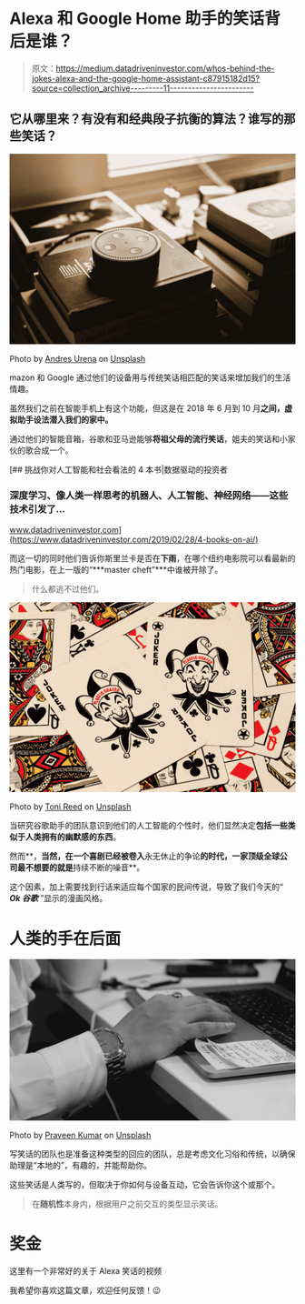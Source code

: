 # Alexa 和 Google Home 助手的笑话背后是谁？

> 原文：<https://medium.datadriveninvestor.com/whos-behind-the-jokes-alexa-and-the-google-home-assistant-c87915182d15?source=collection_archive---------11----------------------->

## 它从哪里来？有没有和经典段子抗衡的算法？谁写的那些笑话？

![](img/c3ff2193f916f979df971487b1b16086.png)

Photo by [Andres Urena](https://unsplash.com/@andresurena?utm_source=medium&utm_medium=referral) on [Unsplash](https://unsplash.com?utm_source=medium&utm_medium=referral)

mazon 和 Google 通过他们的设备用与传统笑话相匹配的笑话来增加我们的生活情趣。

虽然我们之前在智能手机上有这个功能，但这是在 2018 年 6 月到 10 月**之间，虚拟助手设法潜入我们的家中。**

通过他们的智能音箱，谷歌和亚马逊能够**将祖父母的流行笑话**，姐夫的笑话和小家伙的歌合成一个。

[](https://www.datadriveninvestor.com/2019/02/28/4-books-on-ai/) [## 挑战你对人工智能和社会看法的 4 本书|数据驱动的投资者

### 深度学习、像人类一样思考的机器人、人工智能、神经网络——这些技术引发了…

www.datadriveninvestor.com](https://www.datadriveninvestor.com/2019/02/28/4-books-on-ai/) 

而这一切的同时他们告诉你斯里兰卡是否在**下雨**，在哪个纽约电影院可以看最新的热门电影，在上一版的“***master cheft”***中谁被开除了。

> 什么都逃不过他们。

![](img/05e93114020a83f2c9efbf7bdac378ac.png)

Photo by [Toni Reed](https://unsplash.com/@trfotos?utm_source=medium&utm_medium=referral) on [Unsplash](https://unsplash.com?utm_source=medium&utm_medium=referral)

当研究谷歌助手的团队意识到他们的人工智能的个性时，他们显然决定**包括一些类似于人类拥有的幽默感的东西**。

然而**，**当然，在一个喜剧已经被卷入**永无休止的争论**的时代，一家顶级全球公司最不想要的就是**持续不断的噪音**。

这个因素，加上需要找到行话来适应每个国家的民间传说，导致了我们今天的“ ***Ok 谷歌*** ”显示的漫画风格。

# 人类的手在后面

![](img/7439ef3eaa599042267df3c2d6a900f4.png)

Photo by [Praveen Kumar](https://unsplash.com/@praveen443?utm_source=medium&utm_medium=referral) on [Unsplash](https://unsplash.com?utm_source=medium&utm_medium=referral)

写笑话的团队也是准备这种类型的回应的团队，总是考虑文化习俗和传统，以确保助理是“本地的”，有趣的，并能帮助你。

这些笑话是人类写的，但取决于你如何与设备互动，它会告诉你这个或那个。

> 在**随机性**本身内，根据用户之前交互的类型显示笑话。

# 奖金

这里有一个非常好的关于 Alexa 笑话的视频

我希望你喜欢这篇文章，欢迎任何反馈！😉